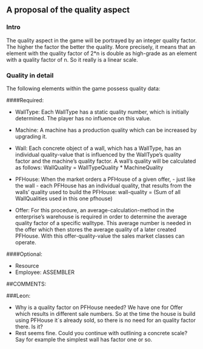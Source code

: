 ## A proposal of the quality aspect
### Intro
The quality aspect in the game will be portrayed by an integer quality factor. The higher the factor the better the quality. More precisely,  it means that an element with the quality factor of 2*n is double as high-grade as an element with a quality factor of n. So it really is a linear scale.

### Quality in detail
The following elements within the game possess quality data:

####Required:

* WallType:
Each WallType has a static quality number, which is initially determined. The player has no influence on this value.

* Machine: 
A machine has a production quality which can be increased by upgrading it. 

* Wall:
Each concrete object of a wall, which has a WallType, has an individual quality-value that is influenced by the WallType’s quality factor and the machine’s quality factor. A wall’s quality will be calculated as follows: 
WallQuality = WallTypeQuality * MachineQuality

* PFHouse:
When the market orders a PFHouse of a given offer,  - just like the wall - each PFHouse has an individual quality, that results from the walls’ quality used to build the PFHouse:
wall-quality = (Sum of all WallQualities used in this one pfhouse)

* Offer:
For this procedure, an average-calculation-method in the enterprise’s warehouse is required in order to determine the average quality factor of a specific walltype. This average number is needed in the offer which then stores the average quality of a later created PFHouse. With this offer-quality-value the sales market classes can operate.

####Optional: 
-	Resource
-	Employee: ASSEMBLER


##COMMENTS:

###Leon:
* Why is a quality factor on PFHouse needed? We have one for Offer which results in different sale numbers. So at the time the house is build using PFHouse it´s already sold, so there is no need for an quality factor there. Is it?
* Rest seems fine. Could you continue with outlining a concrete scale? Say for example the simplest wall has factor one or so.
